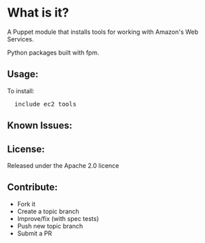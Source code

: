 What is it?
===========

A Puppet module that installs tools for working with Amazon's Web Services.

Python packages built with fpm.

Usage:
------

To install:
<pre>
  include ec2_tools
</pre>


Known Issues:
-------------

License:
--------
Released under the Apache 2.0 licence


Contribute:
-----------
* Fork it
* Create a topic branch
* Improve/fix (with spec tests)
* Push new topic branch
* Submit a PR
